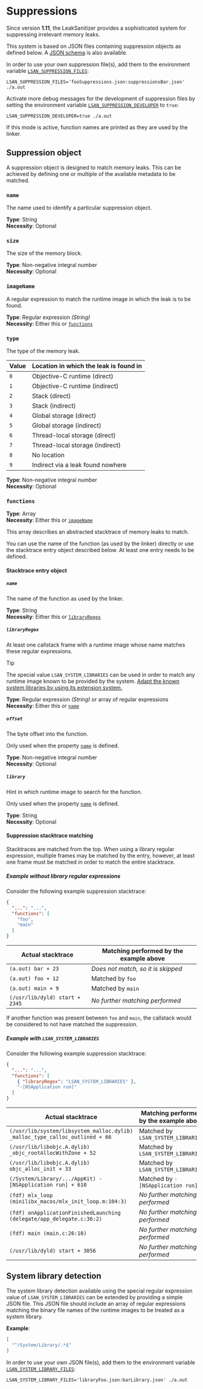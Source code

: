 # Suppressions
Since version **1.11**, the LeakSanitizer provides a sophisticated system for suppressing irrelevant memory leaks.

This system is based on JSON files containing suppression objects as defined below. A [JSON schema][1] is also available.

In order to use your own suppression file(s), add them to the environment variable [`LSAN_SUPPRESSION_FILES`][8]:
```shell
LSAN_SUPPRESSION_FILES='fooSuppressions.json:suppressionsBar.json' ./a.out
```

Activate more debug messages for the development of suppression files by setting the environment variable
[`LSAN_SUPPRESSION_DEVELOPER`][9] to `true`:
```shell
LSAN_SUPPRESSION_DEVELOPER=true ./a.out
```
If this mode is active, function names are printed as they are used by the linker.

## Suppression object
A suppression object is designed to match memory leaks. This can be achieved by defining one or multiple of the
available metadata to be matched.

### `name`
The name used to identify a particular suppression object.

**Type**: String  
**Necessity**: Optional

### `size`
The size of the memory block.

**Type**: Non-negative integral number  
**Necessity**: Optional

### `imageName`
A regular expression to match the runtime image in which the leak is to be found.

**Type**: Regular expression *(String)*  
**Necessity**: Either this or [`functions`][2]

### `type`
The type of the memory leak.

| Value | Location in which the leak is found in |
|-------|----------------------------------------|
| `0`   | Objective-C runtime (direct)           |
| `1`   | Objective-C runtime (indirect)         |
| `2`   | Stack (direct)                         |
| `3`   | Stack (indirect)                       |
| `4`   | Global storage (direct)                |
| `5`   | Global storage (indirect)              |
| `6`   | Thread-local storage (direct)          |
| `7`   | Thread-local storage (indirect)        |
| `8`   | No location                            |
| `9`   | Indirect via a leak found nowhere      |

**Type**: Non-negative integral number  
**Necessity**: Optional

### `functions`
**Type**: Array  
**Necessity**: Either this or [`imageName`][3]

This array describes an abstracted stacktrace of memory leaks to match.

You can use the name of the function (as used by the linker) directly or use the stacktrace entry object described below.
At least one entry needs to be defined.

#### Stacktrace entry object
##### `name`
The name of the function as used by the linker.

**Type**: String  
**Necessity**: Either this or [`libraryRegex`][4]

##### `libraryRegex`
At least one callstack frame with a runtime image whose name matches these regular expressions.

> [!TIP]
> The special value `LSAN_SYSTEM_LIBRARIES` can be used in order to match any runtime image known to be provided by
> the system. [Adapt the known system libraries by using its extension system.][6]

**Type**: Regular expression *(String)* or array of regular expressions  
**Necessity**: Either this or [`name`][5]

##### `offset`
The byte offset into the function.

Only used when the property [`name`][5] is defined.

**Type**: Non-negative integral number  
**Necessity**: Optional

##### `library`
Hint in which runtime image to search for the function.

Only used when the property [`name`][5] is defined.

**Type**: String  
**Necessity**: Optional

#### Suppression stacktrace matching
Stacktraces are matched from the top. When using a library regular expression, multiple frames may be matched by the
entry, however, at least one frame must be matched in order to match the entire stacktrace.

##### Example without library regular expressions
Consider the following example suppression stacktrace:
```JSON
{
  "...": "...",
  "functions": [
    "foo",
    "main"
  ]
}
```

| Actual stacktrace              | Matching performed by the example above |
|--------------------------------|-----------------------------------------|
| `(a.out) bar + 23`             | *Does not match, so it is skipped*      |
| `(a.out) foo + 12`             | Matched by `foo`                        |
| `(a.out) main + 9`             | Matched by `main`                       |
| `(/usr/lib/dyld) start + 2345` | *No further matching performed*         |

If another function was present between `foo` and `main`, the callstack would be considered to not have matched the
suppression.

##### Example with `LSAN_SYSTEM_LIBRARIES`
Consider the following example suppression stacktrace:
```JSON
{
  "...": "...",
  "functions": [
    { "libraryRegex": "LSAN_SYSTEM_LIBRARIES" },
    "-[NSApplication run]"
  ]
}
```

| Actual stacktrace                                                            | Matching performed by the example above |
|------------------------------------------------------------------------------|-----------------------------------------|
| `(/usr/lib/system/libsystem_malloc.dylib) _malloc_type_calloc_outlined + 66` | Matched by `LSAN_SYSTEM_LIBRARIES`      |
| `(/usr/lib/libobjc.A.dylib) _objc_rootAllocWithZone + 52`                    | Matched by `LSAN_SYSTEM_LIBRARIES`      |                   
| `(/usr/lib/libobjc.A.dylib) objc_alloc_init + 33`                            | Matched by `LSAN_SYSTEM_LIBRARIES`      |
| `(/System/Library/.../AppKit) -[NSApplication run] + 610`                    | Matched by `-[NSApplication run]`       |
| `(fdf) mlx_loop (minilibx_macos/mlx_init_loop.m:104:3)`                      | *No further matching performed*         |
| `(fdf) onApplicationFinishedLaunching (delegate/app_delegate.c:36:2)`        | *No further matching performed*         |
| `(fdf) main (main.c:26:10)`                                                  | *No further matching performed*         |
| `(/usr/lib/dyld) start + 3056`                                               | *No further matching performed*         |

## System library detection
The system library detection available using the special regular expression value of `LSAN_SYSTEM_LIBRARIES` can be
extended by providing a simple JSON file. This JSON file should include an array of regular expressions matching the
binary file names of the runtime images to be treated as a system library.

**Example**:
```JSON
[
  "^/System/Library/.*$"
]
```

In order to use your own JSON file(s), add them to the environment variable [`LSAN_SYSTEM_LIBRARY_FILES`][7]:
```shell
LSAN_SYSTEM_LIBRARY_FILES='libraryFoo.json:barLibrary.json' ./a.out
```

[1]: ../suppressions/schema.json
[2]: #functions
[3]: #imagename
[4]: #libraryregex
[5]: #name-1
[6]: #system-library-detection
[7]: Behaviour#lsan_system_library_files
[8]: Behaviour#lsan_suppression_files
[9]: Behaviour#lsan_suppression_developer